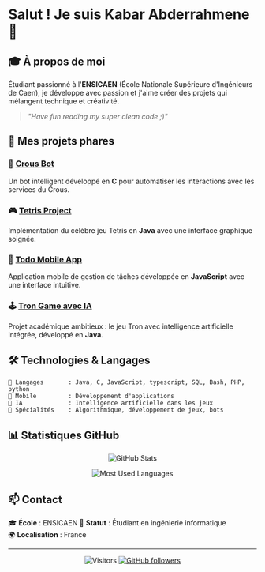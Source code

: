 # Salut ! Je suis Kabar Abderrahmene 👋

## 🎓 À propos de moi

Étudiant passionné à l'**ENSICAEN** (École Nationale Supérieure d'Ingénieurs de Caen), je développe avec passion et j'aime créer des projets qui mélangent technique et créativité.

> *"Have fun reading my super clean code ;)"*

## 🚀 Mes projets phares

### 🤖 [Crous Bot](https://github.com/Impactabdou/crous_bot)
Un bot intelligent développé en **C** pour automatiser les interactions avec les services du Crous.

### 🎮 [Tetris Project](https://github.com/Impactabdou/tetrisProject)
Implémentation du célèbre jeu Tetris en **Java** avec une interface graphique soignée.

### 📱 [Todo Mobile App](https://github.com/Impactabdou/todoMobileApp)
Application mobile de gestion de tâches développée en **JavaScript** avec une interface intuitive.

### 🕹️ [Tron Game avec IA](https://github.com/Impactabdou/tron-game-with-ai)
Projet académique ambitieux : le jeu Tron avec intelligence artificielle intégrée, développé en **Java**.

## 🛠️ Technologies & Langages

```
🔧 Langages       : Java, C, JavaScript, typescript, SQL, Bash, PHP, python
📱 Mobile         : Développement d'applications
🤖 IA             : Intelligence artificielle dans les jeux
🎯 Spécialités    : Algorithmique, développement de jeux, bots
```

## 📊 Statistiques GitHub

<div align="center">

![GitHub Stats](https://github-readme-stats.vercel.app/api?username=Impactabdou&show_icons=true&theme=dark&bg_color=0d1117&hide_border=true)

![Most Used Languages](https://github-readme-stats.vercel.app/api/top-langs/?username=Impactabdou&layout=compact&theme=dark&bg_color=0d1117&hide_border=true)

</div>

## 📫 Contact

🎓 **École** : ENSICAEN
💼 **Statut** : Étudiant en ingénierie informatique  
🌍 **Localisation** : France  

---

<div align="center">

![Visitors](https://visitor-badge.laobi.icu/badge?page_id=Impactabdou.Impactabdou)
[![GitHub followers](https://img.shields.io/github/followers/Impactabdou?label=Follow&style=social)](https://github.com/Impactabdou)

</div>
